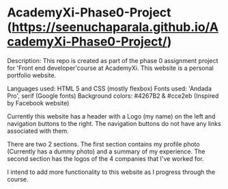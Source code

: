 # AcademyXi-Phase0-Project (https://seenuchaparala.github.io/AcademyXi-Phase0-Project/)

Description: This repo is created as part of the phase 0 assignment project for 'Front end developer'course at AcademyXi. 
This website is a personal portfolio website.

Languages used: HTML 5 and CSS (mostly flexbox) 
Fonts used: 'Andada Pro', serif (Google fonts)
Background colors: #4267B2 & #cce2eb (Inspired by Facebook website)

Currently this website has a header with a Logo (my name) on the left and navigation buttons to the right. 
The navigation buttons do not have any links associated with them.

There are two 2 sections. The first section contains my profile photo (Currently has a dummy photo) and a summary of my experience.
The second section has the logos of the 4 companies that I've worked for.

I intend to add more functionality to this website as I progress through the course.